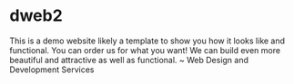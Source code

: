 # dweb2
This is a demo website likely a template to show you how it looks like and functional. You can order us for what you want! We can build even more beautiful and attractive as well as functional.  ~ Web Design and Development Services
